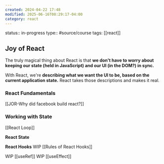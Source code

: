 ```yaml
---
created: 2024-04-22 17:48
modified: 2025-06-16T08:29:17-04:00
category: react
---
```

status:: in-progress
type:: #source/course
tags: [[react]]
## Joy of React

The truly magical thing about React is that **we don't have to worry about keeping our state (held in JavaScript) and our UI (in the DOM?) in sync.**

With React, we're **describing what we want the UI to be, based on the current application state.** React takes those descriptions and makes it real.

### React Fundamentals
[[JOR-Why did facebook build react?]]

### Working with State
[[React Loop]]


**React State**


**React Hooks**
WIP [[Rules of React Hooks]]

WIP  [[useRef]]
WIP [[useEffect]]
